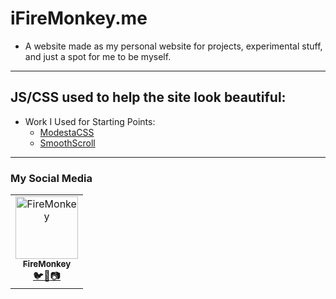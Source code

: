 # iFireMonkey.me
- A website made as my personal website for projects, experimental stuff, and just a spot for me to be myself.
---
## JS/CSS used to help the site look beautiful:
- Work I Used for Starting Points:
  - [ModestaCSS](https://github.com/AlexFlipnote/ModestaCSS)
  - [SmoothScroll](https://github.com/alicelieutier/smoothScroll)
---
### My Social Media
<table><tr><td align="center"><a href="https://github.com/ItsFireMonkey"><img src="https://avatars2.githubusercontent.com/u/38590471?s=200&v=4" width="100px;" alt="FireMonkey"/><br /><sub><b>FireMonkey</b></sub></a><br><a href="https://twitter.com/iFireMonkey" title="Twitter">🐦</a><a href="https://github.com/ItsFireMonkey" title="Github">🔧</a><a href="https://youtube.com/firemonkeyv2" title="YouTube">📷</a></td></tr></table>
